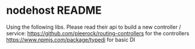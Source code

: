 # nodehost README

Using the following libs.  Please read their api to build a new controller / service:
https://github.com/pleerock/routing-controllers for the controllers
https://www.npmjs.com/package/typedi for basic DI
